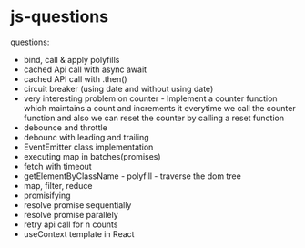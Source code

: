 # js-questions

questions:

- bind, call & apply polyfills
- cached Api call with async await
- cached API call with .then()
- circuit breaker (using date and without using date)
- very interesting problem on counter  - Implement a counter function which maintains a count and increments it everytime we call the counter function and also we can reset the counter by calling a reset function
- debounce and throttle
- debounc with leading and trailing
- EventEmitter class implementation
- executing map in batches(promises)
- fetch with timeout
- getElementByClassName - polyfill - traverse the dom tree
- map, filter, reduce
- promisifying
- resolve promise sequentially
- resolve promise parallely
- retry api call for n counts
- useContext template in React